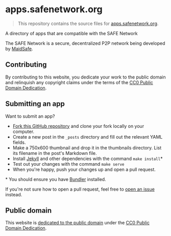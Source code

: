 # apps.safenetwork.org

> This repository contains the source files for [apps.safenetwork.org](https://apps.safenetwork.org).

A directory of apps that are compatible with the SAFE Network

The SAFE Network is a secure, decentralized P2P network being developed by [MaidSafe](https://github.com/maidsafe).

## Contributing

By contributing to this website, you dedicate your work to the public domain and relinquish any copyright claims under the terms of the [CC0 Public Domain Dedication](https://creativecommons.org/publicdomain/zero/1.0/).

## Submitting an app

Want to submit an app?

- [Fork this GitHub repository](https://github.com/safenetwork/apps.safenetwork.org/fork) and clone your fork locally on your computer.
- Create a new post in the `_posts` directory and fill out the relevant YAML fields.
- Make a 750x600 thumbnail and drop it in the thumbnails directory. List its filename in the post's Markdown file.
- Install [Jekyll](https://jekyllrb.com/) and other dependencies with the command `make install`*
- Test out your changes with the command `make serve`
- When you're happy, push your changes up and open a pull request.

\* You should ensure you have [Bundler](https://bundler.io/) installed.

If you're not sure how to open a pull request, feel free to [open an issue](https://github.com/safenetwork/apps.safenetwork.org/issues/new) instead.

## Public domain

This website is [dedicated to the public domain](https://github.com/safenetwork/apps.safenetwork.org/blob/master/LICENSE) under the [CC0 Public Domain Dedication](https://creativecommons.org/publicdomain/zero/1.0/).
